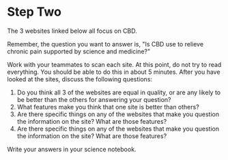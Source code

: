 # Step Two

The 3 websites linked below all focus on CBD.

Remember, the question you want to answer is, "Is CBD use to relieve chronic pain supported by science and medicine?"

Work with your teammates to scan each site. At this point, do not try to read everything. You should be able to do this in about 5 minutes. After you have looked at the sites, discuss the following questions:

1. Do you think all 3 of the websites are equal in quality, or are any likely to be better than the others for answering your question?
2. What features make you think that one site is better than others?
3. Are there specific things on any of the websites that make you question the information on the site? What are those features?
4. Are there specific things on any of the websites that make you question the information on the site? What are those features?

Write your answers in your science notebook.
